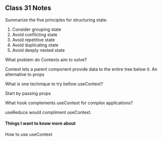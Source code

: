 ## Class 31 Notes


Summarize the five principles for structuring state.

1. Consider grouping state
2. Avoid conflicting state
3. Avoid repetitive state
4. Avoid duplicating state
5. Avoid deeply nested state

What problem do Contexts aim to solve?

Context lets a parent component provide data to the entire tree below it. An alternative to props

What is one technique to try before useContext?

Start by passing props

What hook complements useContext for complex applications?

useReduce would compliment useContext.

#### Things I want to know more about

How to use useContext